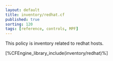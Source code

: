 ```yaml
---
layout: default
title: inventory/redhat.cf
published: true
sorting: 120
tags: [reference, controls, MPF]
---
```


This policy is inventory related to redhat hosts.

[%CFEngine_library_include(inventory/redhat)%]

